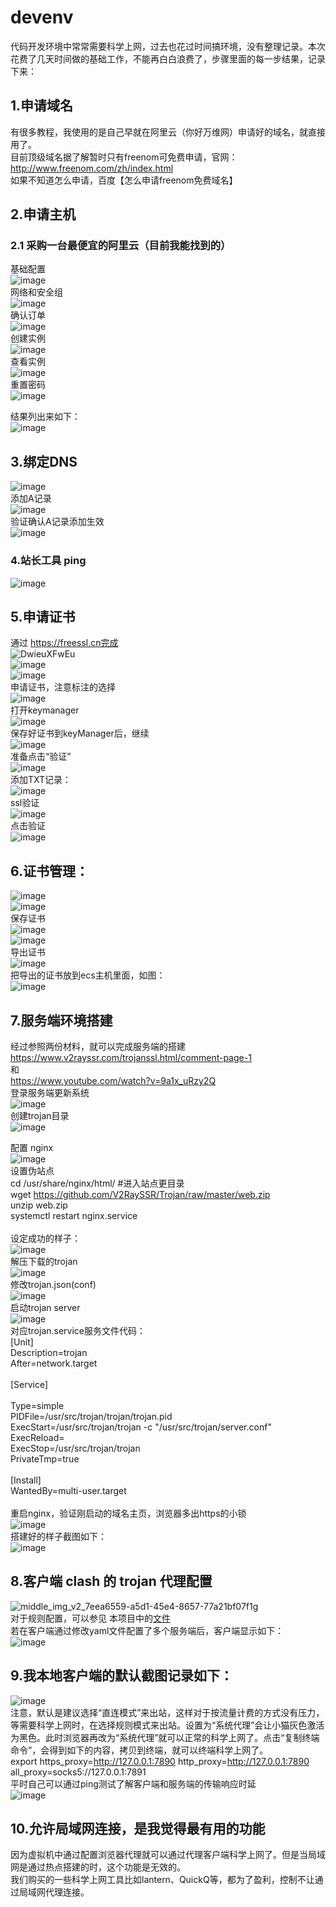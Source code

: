 # devenv
代码开发环境中常常需要科学上网，过去也花过时间搞环境，没有整理记录。本次花费了几天时间做的基础工作，不能再白白浪费了，步骤里面的每一步结果，记录下来：<br>
## 1.申请域名<br>
有很多教程，我使用的是自己早就在阿里云（你好万维网）申请好的域名，就直接用了。<br>
目前顶级域名据了解暂时只有freenom可免费申请，官网： http://www.freenom.com/zh/index.html<br>
如果不知道怎么申请，百度【怎么申请freenom免费域名】<br>
## 2.申请主机<br>
### 2.1 采购一台最便宜的阿里云（目前我能找到的） <br>
基础配置<br>
![image](https://user-images.githubusercontent.com/4297820/144729435-bdbf3bca-086d-4d16-9fe8-bf1ca35ece06.png)  <br>
网络和安全组<br>
![image](https://user-images.githubusercontent.com/4297820/144729500-65f530c5-4fec-4195-981c-683e30834ef6.png)<br>
确认订单<br>
![image](https://user-images.githubusercontent.com/4297820/144729690-67ab1a87-83fa-41f1-a4de-6f0e3d53af4d.png)<br>
创建实例<br>
![image](https://user-images.githubusercontent.com/4297820/144729741-3e6e0656-11ac-49af-813a-b170616a1b91.png)<br>
查看实例<br>
![image](https://user-images.githubusercontent.com/4297820/144729818-ca746d7d-b792-42f5-a632-e32a89dfb3d7.png)<br>
重置密码<br>
![image](https://user-images.githubusercontent.com/4297820/144729889-0d1783b8-f5bf-4e15-ab02-6380d4998be6.png)<br>






















结果列出来如下：<br>
![image](https://user-images.githubusercontent.com/4297820/144719891-9c465f72-8361-4b94-899a-f84a75bbc3a2.png)<br>
## 3.绑定DNS<br>
![image](https://user-images.githubusercontent.com/4297820/144697777-a575140b-bb0a-4c30-a472-06a78dfedc54.png)<br>
添加A记录<br>
![image](https://user-images.githubusercontent.com/4297820/144730259-2a647703-65fd-4240-968b-4eb19711aad0.png)<br>
验证确认A记录添加生效<br>
![image](https://user-images.githubusercontent.com/4297820/144730197-53a9a98a-21a8-4c98-9ef9-bfbd852f17e7.png)<br>
### 4.站长工具 ping<br>
![image](https://user-images.githubusercontent.com/4297820/144699266-5d9c0359-8580-404f-8853-d9ae4e11af77.png)<br>

## 5.申请证书<br>
通过 https://freessl.cn完成<br>
![DwieuXFwEu](https://user-images.githubusercontent.com/4297820/144698331-5247a054-a975-4b07-a488-996d10f21b14.png)<br>
![image](https://user-images.githubusercontent.com/4297820/144698372-174adaa1-17f3-4e50-a105-c65981471313.png)<br>
![image](https://user-images.githubusercontent.com/4297820/144698377-b06caf55-849b-451a-a00d-8a5794130b15.png)<br>
申请证书，注意标注的选择<br>
![image](https://user-images.githubusercontent.com/4297820/144730568-47883ecf-7de1-4f3d-8d34-1f1557447d32.png)<br>
打开keymanager<br>
![image](https://user-images.githubusercontent.com/4297820/144730623-eff2426b-7788-4047-89d2-efd88d5e55ad.png)<br>
保存好证书到keyManager后，继续<br>
![image](https://user-images.githubusercontent.com/4297820/144730652-60758f92-3a5e-4819-bb0e-8628b8b13299.png)<br>
准备点击“验证”<br>
![image](https://user-images.githubusercontent.com/4297820/144730663-76b52f83-4a37-42de-b1d4-a0e7ddb4be96.png)<br>
添加TXT记录：<br>
![image](https://user-images.githubusercontent.com/4297820/144730790-bec63933-b778-4bcc-8593-7a03d1226c4e.png)<br>
ssl验证<br>
![image](https://user-images.githubusercontent.com/4297820/144730895-3a29106e-1d54-4e1e-b947-ad67ffc8ed39.png)<br>
点击验证<br>
![image](https://user-images.githubusercontent.com/4297820/144730964-e6084282-3462-482e-b036-46a57d4e248b.png)<br>

## 6.证书管理：<br>
![image](https://user-images.githubusercontent.com/4297820/144698663-372319a8-f0f3-4933-9f96-9e8d78d17642.png)<br>
![image](https://user-images.githubusercontent.com/4297820/144698668-ab81e82e-d623-4367-bb67-e57b3f88f80b.png)<br>
保存证书<br>
![image](https://user-images.githubusercontent.com/4297820/144731033-9330dcef-47b6-4017-b877-ff99671a302c.png)<br>
![image](https://user-images.githubusercontent.com/4297820/144731128-dd5f3c58-3be5-46b9-9cfc-7f4edf84663e.png)<br>
导出证书<br>
![image](https://user-images.githubusercontent.com/4297820/144731790-d94845ad-aa9c-43cb-8b45-16a587b62370.png)<br>
把导出的证书放到ecs主机里面，如图：<br>
![image](https://user-images.githubusercontent.com/4297820/144732102-305ac652-89eb-4e0a-bc05-67093cce1b8e.png)<br>
## 7.服务端环境搭建
经过参照两份材料，就可以完成服务端的搭建<br>
https://www.v2rayssr.com/trojanssl.html/comment-page-1<br>
和<br>
https://www.youtube.com/watch?v=9a1x_uRzy2Q<br>
登录服务端更新系统<br>
![image](https://user-images.githubusercontent.com/4297820/144730345-d1cefd32-e767-4465-8cca-2792d02dc40e.png)<br>
创建trojan目录<br>
![image](https://user-images.githubusercontent.com/4297820/144730422-8e605419-6b4a-4943-a241-a70673885e7c.png)<br>

配置 nginx<br>
![image](https://user-images.githubusercontent.com/4297820/144732260-7c59b165-3578-4470-abaf-939cdd2c18ce.png)<br>
设置伪站点<br>
cd /usr/share/nginx/html/    #进入站点更目录<br>
wget https://github.com/V2RaySSR/Trojan/raw/master/web.zip<br>
unzip web.zip<br>
systemctl restart nginx.service<br><br>
设定成功的样子：<br>
![image](https://user-images.githubusercontent.com/4297820/144732324-d59e6186-e780-496b-b3d4-483e66dcbf0c.png)<br>
解压下载的trojan<br>
![image](https://user-images.githubusercontent.com/4297820/144732531-b052e52c-8bff-426a-8716-cd1c1ef22587.png)<br>
修改trojan.json(conf)<br>
![image](https://user-images.githubusercontent.com/4297820/144732693-af518eb2-413d-4831-afe6-2451622d83e9.png)<br>
启动trojan server<br>
![image](https://user-images.githubusercontent.com/4297820/144732796-2683d5af-c3ff-47be-90b6-bc6baacded00.png)<br>
对应trojan.service服务文件代码：<br>
[Unit]  <br>
Description=trojan  <br>
After=network.target  <br>
   <br>
[Service]<br>  
Type=simple  <br>
PIDFile=/usr/src/trojan/trojan/trojan.pid<br>
ExecStart=/usr/src/trojan/trojan -c "/usr/src/trojan/server.conf"  <br>
ExecReload=  <br>
ExecStop=/usr/src/trojan/trojan  <br>
PrivateTmp=true  <br>
   <br>
[Install]  <br>
WantedBy=multi-user.target<br>
<br>
重启nginx，验证刚启动的域名主页，浏览器多出https的小锁<br>
![image](https://user-images.githubusercontent.com/4297820/144732859-df683acd-6fce-4cd2-90c9-52a2ee53be54.png)<br>
搭建好的样子截图如下：<br>
![image](https://user-images.githubusercontent.com/4297820/144720552-c76b2d80-b48d-4f17-a57f-29e12416266d.png)

## 8.客户端 clash 的 trojan 代理配置<br>
![middle_img_v2_7eea6559-a5d1-45e4-8657-77a21bf07f1g](https://user-images.githubusercontent.com/4297820/144699014-10689dd2-75a8-4aba-80f3-c1e6d1a322b8.png)<br>
对于规则配置，可以参见 本项目中的[文件](https://github.com/china-6268/devenv/blob/main/clash.rules)<br>
若在客户端通过修改yaml文件配置了多个服务端后，客户端显示如下：<br>
![image](https://user-images.githubusercontent.com/4297820/144734214-27782916-822c-4fe0-a6b7-f66dd3986d71.png)<br>

## 9.我本地客户端的默认截图记录如下：<br>
![image](https://user-images.githubusercontent.com/4297820/144719982-c866d1f4-4280-4b11-be55-103ddd4d001a.png)<br>
注意，默认是建议选择“直连模式”来出站，这样对于按流量计费的方式没有压力，等需要科学上网时，在选择规则模式来出站。设置为“系统代理”会让小猫灰色激活为黑色。此时浏览器再改为“系统代理”就可以正常的科学上网了。点击“复制终端命令”，会得到如下的内容，拷贝到终端，就可以终端科学上网了。<br>
export https_proxy=http://127.0.0.1:7890 http_proxy=http://127.0.0.1:7890 all_proxy=socks5://127.0.0.1:7891<br>
平时自己可以通过ping测试了解客户端和服务端的传输响应时延<br>
![image](https://user-images.githubusercontent.com/4297820/144720640-6c228d6e-a75a-4098-ac7e-aa90e65315db.png)<br>
## 10.允许局域网连接，是我觉得最有用的功能<br>
因为虚拟机中通过配置浏览器代理就可以通过代理客户端科学上网了。但是当局域网是通过热点搭建的时，这个功能是无效的。<br>
我们购买的一些科学上网工具比如lantern、QuickQ等，都为了盈利，控制不让通过局域网代理连接。<br>

